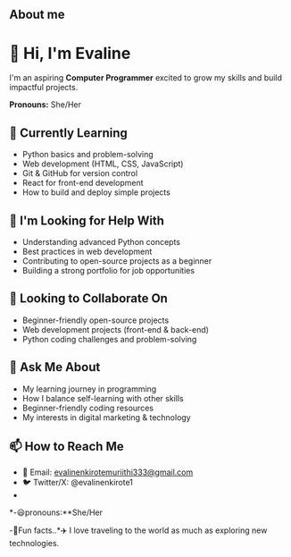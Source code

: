 
## About me
# 👋 Hi, I'm Evaline

I'm an aspiring **Computer Programmer** excited to grow my skills and build impactful projects.  

**Pronouns:** She/Her  

## 🌱 Currently Learning
- Python basics and problem-solving  
- Web development (HTML, CSS, JavaScript)  
- Git & GitHub for version control  
- React for front-end development  
- How to build and deploy simple projects  

## 🙋 I'm Looking for Help With
- Understanding advanced Python concepts  
- Best practices in web development  
- Contributing to open-source projects as a beginner  
- Building a strong portfolio for job opportunities  

## 🤝 Looking to Collaborate On
- Beginner-friendly open-source projects  
- Web development projects (front-end & back-end)  
- Python coding challenges and problem-solving  

## 💬 Ask Me About
- My learning journey in programming  
- How I balance self-learning with other skills  
- Beginner-friendly coding resources  
- My interests in digital marketing & technology   

## 📫 How to Reach Me
- 📧 Email: evalinenkirotemuriithi333@gmail.com
- 🐦 Twitter/X: @evalinenkirote1
- 
*-😃pronouns:**She/Her

-🤪Fun facts..*✈️ I love traveling to the world as much as exploring new technologies.
